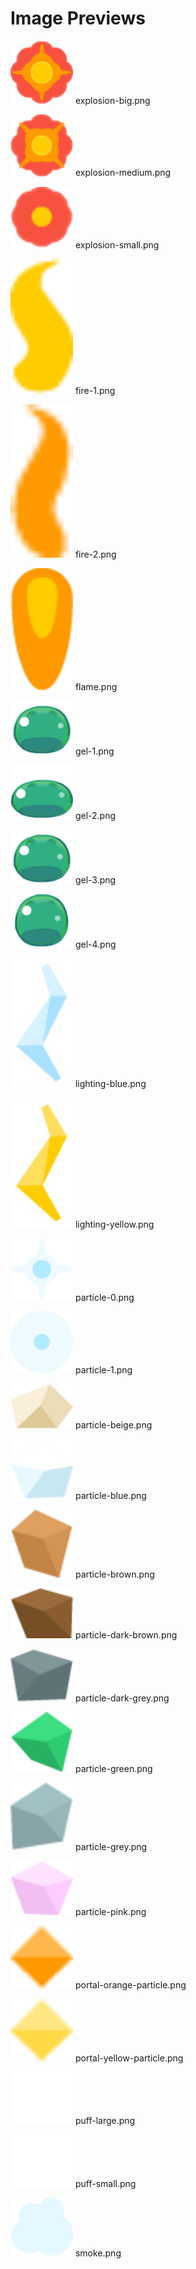 # Image Previews

<img src="explosion-big.png" width="100" /> explosion-big.png<br>

<img src="explosion-medium.png" width="100" /> explosion-medium.png<br>

<img src="explosion-small.png" width="100" /> explosion-small.png<br>

<img src="fire-1.png" width="100" /> fire-1.png<br>

<img src="fire-2.png" width="100" /> fire-2.png<br>

<img src="flame.png" width="100" /> flame.png<br>

<img src="gel-1.png" width="100" /> gel-1.png<br>

<img src="gel-2.png" width="100" /> gel-2.png<br>

<img src="gel-3.png" width="100" /> gel-3.png<br>

<img src="gel-4.png" width="100" /> gel-4.png<br>

<img src="lighting-blue.png" width="100" /> lighting-blue.png<br>

<img src="lighting-yellow.png" width="100" /> lighting-yellow.png<br>

<img src="particle-0.png" width="100" /> particle-0.png<br>

<img src="particle-1.png" width="100" /> particle-1.png<br>

<img src="particle-beige.png" width="100" /> particle-beige.png<br>

<img src="particle-blue.png" width="100" /> particle-blue.png<br>

<img src="particle-brown.png" width="100" /> particle-brown.png<br>

<img src="particle-dark-brown.png" width="100" /> particle-dark-brown.png<br>

<img src="particle-dark-grey.png" width="100" /> particle-dark-grey.png<br>

<img src="particle-green.png" width="100" /> particle-green.png<br>

<img src="particle-grey.png" width="100" /> particle-grey.png<br>

<img src="particle-pink.png" width="100" /> particle-pink.png<br>

<img src="portal-orange-particle.png" width="100" /> portal-orange-particle.png<br>

<img src="portal-yellow-particle.png" width="100" /> portal-yellow-particle.png<br>

<img src="puff-large.png" width="100" /> puff-large.png<br>

<img src="puff-small.png" width="100" /> puff-small.png<br>

<img src="smoke.png" width="100" /> smoke.png<br>

